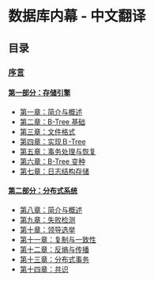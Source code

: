 # 数据库内幕 - 中文翻译


## 目录

### [序言]()

#### [第一部分：存储引擎](part1.md)

* [第一章：简介与概述]()
* [第二章：B-Tree 基础]()
* [第三章：文件格式]()
* [第四章：实现Ｂ-Tree]()
* [第五章：事务处理与恢复]()
* [第六章：B-Tree 变种]()
* [第七章：日志结构存储]()

#### [第二部分：分布式系统]()
* [第八章：简介与概述]()
* [第九章：失败检测]()
* [第十章：领导选举]()
* [第十一章：复制与一致性](ch11.md)
* [第十二章：反熵与传播]()
* [第十三章：分布式事务]()
* [第十四章：共识]()